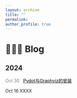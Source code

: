 ```yaml
---
layout: archive
title: ""
permalink: 
author_profile: true
---
```


🧑🏻‍💻 Blog
======

## 2024
<span style="color:grey;">Oct 30</span> &nbsp; <a href="/blogs/Pydot_Graphviz.md" style="color:black;">Pydot与Graphviz的安装</a>


Oct 16 XXXX
